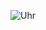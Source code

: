 ![Uhr](https://github.com/MartinPetermann/watch-apps/assets/159910240/d58a5545-3113-4c33-8486-858d0759fea5)
